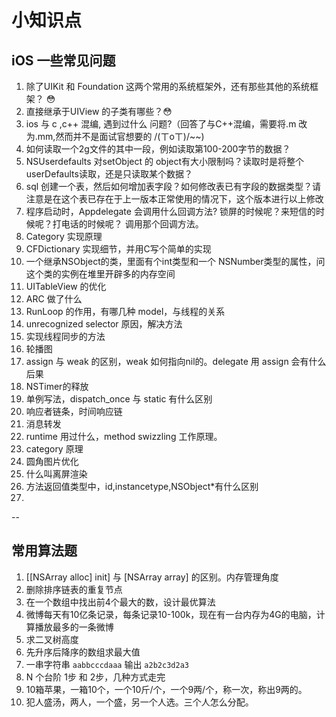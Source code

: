 # 小知识点
## iOS 一些常见问题

1. 除了UIKit 和 Foundation 这两个常用的系统框架外，还有那些其他的系统框架？ 😳
2. 直接继承于UIView 的子类有哪些？😳
3. ios 与 c ,c++ 混编, 遇到过什么 问题?（回答了与C++混编，需要将.m 改为.mm,然而并不是面试官想要的 /(ㄒoㄒ)/~~)
4. 如何读取一个2g文件的其中一段，例如读取第100-200字节的数据？
5. NSUserdefaults 对setObject 的 object有大小限制吗？读取时是将整个userDefaults读取，还是只读取某个数据？
6. sql 创建一个表，然后如何增加表字段？如何修改表已有字段的数据类型？请注意是在这个表已存在于上一版本正常使用的情况下，这个版本进行以上修改
7. 程序启动时，Appdelegate 会调用什么回调方法? 锁屏的时候呢？来短信的时候呢？打电话的时候呢？ 调用那个回调方法。
8. Category 实现原理
9. CFDictionary 实现细节，并用C写个简单的实现
10. 一个继承NSObject的类，里面有个int类型和一个 NSNumber类型的属性，问这个类的实例在堆里开辟多的内存空间
11. UITableView 的优化
12. ARC 做了什么
13. RunLoop 的作用，有哪几种 model，与线程的关系
14. unrecognized selector 原因，解决方法
15. 实现线程同步的方法
16. 轮播图
17. assign 与 weak 的区别，weak 如何指向nil的。delegate 用 assign 会有什么后果
18. NSTimer的释放
19. 单例写法，dispatch_once 与 static 有什么区别
20. 响应者链条，时间响应链
21. 消息转发
22. runtime 用过什么，method swizzling 工作原理。
23. category 原理
24. 圆角图片优化
25. 什么叫离屏渲染
26. 方法返回值类型中，id,instancetype,NSObject*有什么区别
27. 




-- 

## 常用算法题
1. [[NSArray alloc] init] 与 [NSArray array] 的区别。内存管理角度
2. 删除排序链表的重复节点
3. 在一个数组中找出前4个最大的数，设计最优算法
4. 微博每天有10亿条记录，每条记录10-100k，现在有一台内存为4G的电脑，计算播放最多的一条微博
5. 求二叉树高度
6. 先升序后降序的数组求最大值
7. 一串字符串 `aabbcccdaaa` 输出 `a2b2c3d2a3`
8. N 个台阶 1步 和 2步，几种方式走完
9. 10箱苹果，一箱10个，一个10斤/个，一个9两/个，称一次，称出9两的。
10. 犯人盛汤，两人，一个盛，另一个人选。三个人怎么分配。








